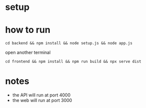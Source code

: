 # setup

# how to run

`cd backend && npm install && node setup.js && node app.js`

open another terminal

`cd frontend && npm install && npm run build && npx serve dist`

# notes

- the API will run at port 4000
- the web will run at port 3000
